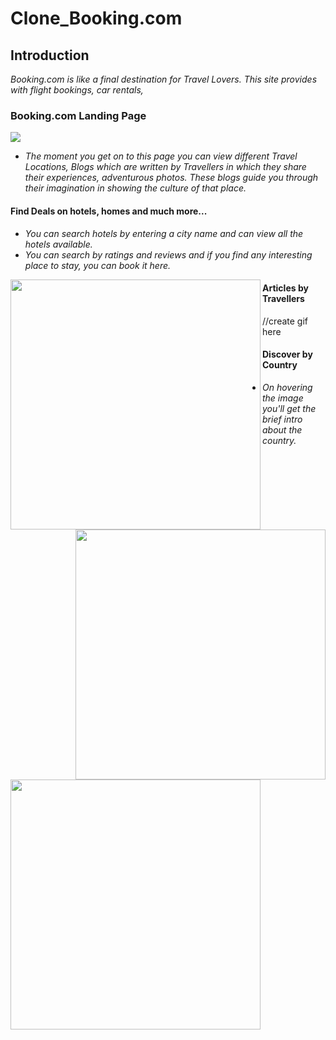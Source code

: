 # Clone_Booking.com

## Introduction
*Booking.com is like a final destination for Travel Lovers. This site provides with flight bookings, car rentals,*

### Booking.com Landing Page

![](https://github.com/TusharTaral/Ravi_Booking.com/blob/master/Screenshot%202021-03-13%20120916.png)

* *The moment you get on to this page you can view different Travel Locations, Blogs which are written by Travellers in which they share their experiences, adventurous photos. These blogs guide you through their imagination in showing the culture of that place.*

#### Find Deals on hotels, homes and much more...

*  *You can search hotels by entering a city name and can view all the hotels available.*
*  *You can search by ratings and reviews and if you find any interesting place to stay, you can book it here.*

<img src="https://github.com/TusharTaral/Ravi_Booking.com/blob/master/goa.png" width="400" align="left"><img src="https://github.com/TusharTaral/Ravi_Booking.com/blob/master/mumbai.png" width="400"  align="right">

#### Articles by Travellers

//create gif here

#### Discover by Country

<img src="https://github.com/TusharTaral/Ravi_Booking.com/blob/master/discover%20screenshot.png" width="400" align="left">

* *On hovering the image you'll get the brief intro about the  country.*



